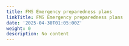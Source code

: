 ```yaml
---
title: FMS Emergency preparedness plans
linkTitle: FMS Emergency preparedness plans
date: '2025-04-30T01:05:00Z'
weight: 0
description: No content
---
```



